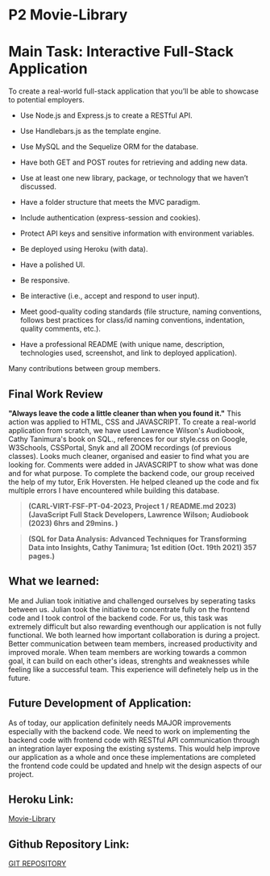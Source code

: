 # P2 Movie-Library
# Main Task: Interactive Full-Stack Application

To create a real-world full-stack application that you’ll be able to showcase to potential employers.

* Use Node.js and Express.js to create a RESTful API.

* Use Handlebars.js as the template engine.

* Use MySQL and the Sequelize ORM for the database.

* Have both GET and POST routes for retrieving and adding new data.

* Use at least one new library, package, or technology that we haven’t discussed.

* Have a folder structure that meets the MVC paradigm.

* Include authentication (express-session and cookies).

* Protect API keys and sensitive information with environment variables.

* Be deployed using Heroku (with data).

* Have a polished UI.

* Be responsive.

* Be interactive (i.e., accept and respond to user input).

* Meet good-quality coding standards (file structure, naming conventions, follows best practices for class/id naming conventions, indentation, quality comments, etc.).

* Have a professional README (with unique name, description, technologies used, screenshot, and link to deployed application).

Many contributions between group members.

## Final Work Review

**"Always leave the code a little cleaner than when you found it."**  This action was applied to HTML, CSS and JAVASCRIPT. To create a real-world application from scratch, we have used Lawrence Wilson's Audiobook, Cathy Tanimura's book on SQL., references for our style.css on Google, W3Schools, CSSPortal, Snyk and all ZOOM recordings (of previous classes). Looks much cleaner, organised and easier to find what you are looking for. Comments were added in JAVASCRIPT to show what was done and for what purpose. To complete the backend code, our group received the help of my tutor, Erik Hoversten. He helped cleaned up the code and fix multiple errors I have encountered while building this database. 

> **(CARL-VIRT-FSF-PT-04-2023, Project 1 / README.md 2023)**
> **(JavaScript Full Stack Developers, Lawrence Wilson; Audiobook (2023) 6hrs and 29mins. )**

> **(SQL for Data Analysis: Advanced Techniques for Transforming Data into Insights, Cathy Tanimura; 1st edition (Oct. 19th 2021) 357 pages.)** 

## What we learned:

Me and Julian took initiative and challenged ourselves by seperating tasks between us. Julian took the initiative to concentrate fully on the frontend code and I took control of the backend code. For us, this task was extremely difficult but also rewarding eventhough our application is not fully functional. We both learned how important collaboration is during a project. Better communication between team members, increased productivity and improved morale. When team members are working towards a common goal, it can build on each other's ideas, strenghts and weaknesses while feeling like a successful team. This experience will definetely help us in the future.

## Future Development of Application: 

As of today, our application definitely needs MAJOR improvements especially with the backend code. We need to work on implementing the backend code with frontend code with RESTful API communication through an integration layer exposing the existing systems. This would help improve our application as a whole and once these implementations are completed the frontend code could be updated and hnelp wit the design aspects of our project. 

## Heroku Link:

[Movie-Library]()

## Github Repository Link:

[GIT REPOSITORY](https://github.com/JulianTymeczko/Movie-Library)